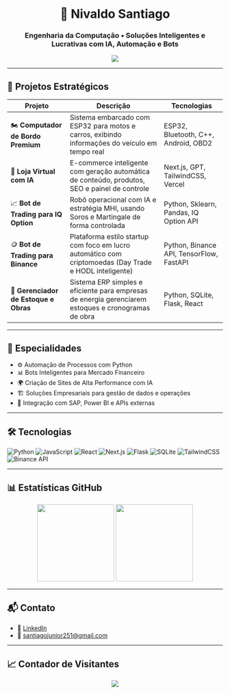 <h1 align="center">🚀 Nivaldo Santiago</h1>
<h3 align="center">Engenharia da Computação • Soluções Inteligentes e Lucrativas com IA, Automação e Bots</h3>

<p align="center">
  <img src="https://readme-typing-svg.herokuapp.com?color=00bfbf&size=24&center=true&vCenter=true&width=1000&lines=Desenvolvedor+de+Soluções+Inovadoras;Projetos+com+IA,+Automação,+Trading+e+IoT;Bem-vindo+ao+meu+GitHub!" />
</p>

---

## 💼 Projetos Estratégicos

| Projeto | Descrição | Tecnologias |
|--------|------------|-------------|
| 🏍️ **Computador de Bordo Premium** | Sistema embarcado com ESP32 para motos e carros, exibindo informações do veículo em tempo real | ESP32, Bluetooth, C++, Android, OBD2 |
| 🛒 **Loja Virtual com IA** | E-commerce inteligente com geração automática de conteúdo, produtos, SEO e painel de controle | Next.js, GPT, TailwindCSS, Vercel |
| 📈 **Bot de Trading para IQ Option** | Robô operacional com IA e estratégia MHI, usando Soros e Martingale de forma controlada | Python, Sklearn, Pandas, IQ Option API |
| 🪙 **Bot de Trading para Binance** | Plataforma estilo startup com foco em lucro automático com criptomoedas (Day Trade e HODL inteligente) | Python, Binance API, TensorFlow, FastAPI |
| 🧱 **Gerenciador de Estoque e Obras** | Sistema ERP simples e eficiente para empresas de energia gerenciarem estoques e cronogramas de obra | Python, SQLite, Flask, React |

---

## 🧠 Especialidades

- ⚙️ Automação de Processos com Python
- 📊 Bots Inteligentes para Mercado Financeiro
- 🌍 Criação de Sites de Alta Performance com IA
- 🏗️ Soluções Empresariais para gestão de dados e operações
- 🧩 Integração com SAP, Power BI e APIs externas

---

## 🛠️ Tecnologias

![Python](https://img.shields.io/badge/Python-3776AB?style=for-the-badge&logo=python&logoColor=white)
![JavaScript](https://img.shields.io/badge/JavaScript-F7DF1E?style=for-the-badge&logo=javascript&logoColor=black)
![React](https://img.shields.io/badge/React-20232A?style=for-the-badge&logo=react&logoColor=61DAFB)
![Next.js](https://img.shields.io/badge/Next.js-000?style=for-the-badge&logo=nextdotjs)
![Flask](https://img.shields.io/badge/Flask-000000?style=for-the-badge&logo=flask)
![SQLite](https://img.shields.io/badge/SQLite-003B57?style=for-the-badge&logo=sqlite)
![TailwindCSS](https://img.shields.io/badge/TailwindCSS-38B2AC?style=for-the-badge&logo=tailwindcss)
![Binance API](https://img.shields.io/badge/Binance-yellow?style=for-the-badge&logo=binance)

---

## 📊 Estatísticas GitHub

<p align="center">
  <img height="180em" src="https://github-readme-stats.vercel.app/api?username=santiago2511&show_icons=true&theme=dracula&include_all_commits=true&count_private=true"/>
  <img height="180em" src="https://github-readme-stats.vercel.app/api/top-langs/?username=santiago2511&layout=compact&theme=dracula"/>
</p>

---

## 📬 Contato

- 🔗 [LinkedIn](https://www.linkedin.com/in/nivaldo-santiago-33864723/)
- 📧 santiagojunior251@gmail.com

---

## 📈 Contador de Visitantes

<p align="center">
  <img src="https://profile-counter.glitch.me/santiago2511/count.svg" />
</p>
